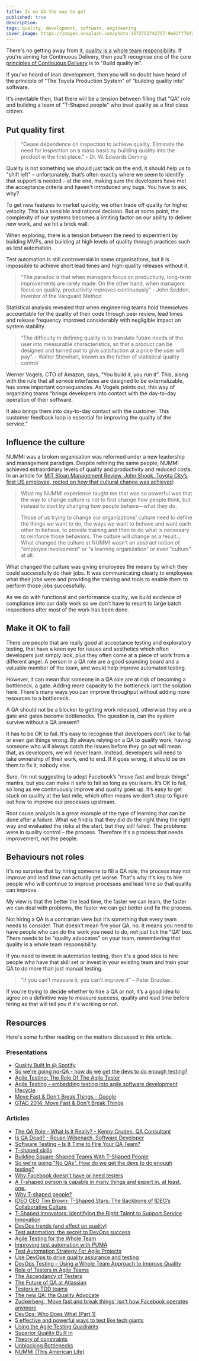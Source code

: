 ```yaml
---
title: Is no QA the way to go?
published: true
description: 
tags: quality, development, software, engineering
cover_image: https://images.unsplash.com/photo-1572752742757-9e83ff76f2fd?ixlib=rb-1.2.1&ixid=eyJhcHBfaWQiOjEyMDd9&auto=format&fit=crop&w=1350&q=80
---
```


There's no getting away from it, [quality is a whole team responsibility](https://books.google.co.uk/books?id=IdT6AgAAQBAJ). If you're aiming for Continuous Delivery, then you'll recognise one of the core [principles of Continuous Delivery](https://continuousdelivery.com/principles/) is to "Build quality in".

If you've heard of lean development, then you will no doubt have heard of the principle of "The Toyota Production System" of “building quality into” software.

It's inevitable then, that there will be a tension between filling that "QA" role and building a team of "T-Shaped people" who treat quality as a first class citizen.
<!--more-->
## Put quality first

> “Cease dependence on inspection to achieve quality. Eliminate the need for inspection on a mass basis by building quality into the product in the first place.” - Dr. W. Edwards Deming

Quality is not something we should just tack on the end, it should help us to "shift left" – unfortunately, that’s often exactly where we seem to identify that support is needed – at the end, making sure the developers have met the acceptance criteria and haven't introduced any bugs. You have to ask, why?

To get new features to market quickly, we often trade off quality for higher velocity. This is a sensible and rational decision. But at some point, the complexity of our systems becomes a limiting factor on our ability to deliver new work, and we hit a brick wall.

When exploring, there is a tension between the need to experiment by building MVPs, and building at high levels of quality through practices such as test automation.

Test automation is still controversial in some organisations, but it is impossible to achieve short lead times and high-quality releases without it.

>“The paradox is that when managers focus on productivity, long-term improvements are rarely made. On the other hand, when managers focus on quality, productivity improves continuously” - John Seddon, inventor of the Vanguard Method

Statistical analysis revealed that when engineering teams hold themselves accountable for the quality of their code through peer review, lead times and release frequency improved considerably with negligible impact on system stability.

> “The difficulty in defining quality is to translate future needs of the user into measurable characteristics, so that a product can be designed and turned out to give satisfaction at a price the user will pay”. - Walter Shewhart, known as the father of statistical quality control

Werner Vogels, CTO of Amazon, says, “You build it, you run it”. This, along with the rule that all service interfaces are designed to be externalizable, has some important consequences. As Vogels points out, this way of organizing teams “brings developers into contact with the day-to-day operation of their software.

It also brings them into day-to-day contact with the customer. This customer feedback loop is essential for improving the quality of the service.”

## Influence the culture

NUMMI was a broken organisation was reformed under a new leadership and management paradigm. Despite rehiring the same people, NUMMI achieved extraordinary levels of quality and productivity and reduced costs. In an article for [MIT Sloan Management Review, John Shook, Toyota City’s first US employee, rected on how that cultural change was achieved](https://sloanreview.mit.edu/article/how-to-change-a-culture-lessons-from-nummi/):

>What my NUMMI experience taught me that was so powerful was that the way to change culture is not to first change how people think, but instead to start by changing how people behave—what they do. 
>
>Those of us trying to change our organizations’ culture need to define the things we want to do, the ways we want to behave and want each other to behave, to provide training and then to do what is necessary to reinforce those behaviors. The culture will change as a result… What changed the culture at NUMMI wasn’t an abstract notion of “employee involvement” or “a learning organization” or even “culture” at all.

What changed the culture was giving employees the means by which they could successfully do their jobs. It was communicating clearly to employees what their jobs were and providing the training and tools to enable them to perform those jobs successfully.

As we do with functional and performance quality, we build evidence of compliance into our daily work so we don’t have to resort to large batch inspections after most of the work has been done.

## Make it OK to fail

There are people that are really good at acceptance testing and exploratory testing, that have a keen eye for issues and aesthetics which often developers just simply lack, plus they often come at a piece of work from a different angel. A person in a QA role are a good sounding board and a valuable member of the team, and would help improve automated testing.

However, it can mean that someone in a QA role are at risk of becoming a bottleneck, a gate. Adding more capacity to the bottleneck isn’t the solution here. There's many ways you can improve throughput without adding more resources to a bottleneck.
 
A QA should not be a blocker to getting work released, otherwise they are a gate and gates become bottlenecks. The question is, can the system survive without a QA present?

It has to be OK to fail. It's easy to recognise that developers don’t like to fail or even get things wrong. By always relying on a QA to qualify work, having someone who will always catch the issues before they go out will mean that, as developers, we will never learn. Instead, developers will need to take ownership of their work, end to end. If it goes wrong, it should be on them to fix it, nobody else.

Sure, I’m not suggesting to adopt Facebook’s “move fast and break things” mantra, but you can make it safe to fail so long as you learn. It’s OK to fail, so long as we continuously improve and quality goes up. It’s easy to get stuck on quality at the last mile, which often means we don’t stop to figure out how to improve our processes upstream.

Root cause analysis is a great example of the type of learning that can be done after a failure. What we find is that they did do the right thing the right way and evaluated the risks at the start, but they still failed. The problems were in quality control – the process. Therefore it's a process that needs improvement, not the people.

## Behaviours not roles

It's no surprise that by hiring someone to fill a QA role, the process may not improve and lead time can actually get worse. That's why it's key to hire people who will continue to improve processes and lead time so that quality can improve.

My view is that the better the lead time, the faster we can learn, the faster we can deal with problems, the faster we can get better and fix the process.
 
Not hiring a QA is a contrarian view but it’s something that every team needs to consider. That doesn't mean fire your QA, no. It means you need to have people who can do the work you need to do, not just tick the “QA” box. There needs to be "quality advocates" on your team, remembering that quality is a whole team responsibility.

If you need to invest in automation testing, then it's a good idea to hire people who have that skill set or invest in your existing team and train your QA to do more than just manual testing.

> “If you can’t measure it, you can’t improve it” – Peter Drucker.

If you're trying to decide whether to hire a QA or not, it’s a good idea to agree on a definitive way to measure success, quality and lead time before hiring as that will tell you if it's working or not.

## Resources

Here's some further reading on the matters discussed in this article.

### Presentations
- [Quality Built In @ Spotify](https://www.slideshare.net/AndrewDzynia/quality-built-in/)
- [So we're going no-QA - how do we get the devs to do enough testing?](https://www.slideshare.net/hogsmill/so-were-going-noqa-how-do-we-get-the-devs-to-do-enough-testing)
- [Agile Testing: The Role Of The Agile Tester](https://www.slideshare.net/dwhelan/agile-testing-and-the-role-of-the-agile-tester)
- [Agile Testing – embedding testing into agile software development lifecycle](https://www.slideshare.net/kkakkonen/agile-testing-kari-kakkonen-16062014)
- [Move Fast & Don't Break Things - Google](https://docs.google.com/presentation/d/15gNk21rjer3xo-b1ZqyQVGebOp_aPvHU3YH7YnOMxtE/edit)
- [GTAC 2014: Move Fast & Don't Break Things](https://www.youtube.com/watch?v=j_JviA5nvS0)

### Articles
- [The QA Role - What Is It Really? - Kenny Cruden, QA Consultant](https://www.thoughtworks.com/insights/blog/qa-role-what-it-really)
- [Is QA Dead? - Rouan Wilsenach, Software Developer](https://www.thoughtworks.com/insights/blog/qa-dead)
- [Software Testing – Is It Time to Fire Your QA Team?](https://dzone.com/articles/software-testing-is-it-time-to-fire-your-qa-team)
- [T-shaped skills](https://en.wikipedia.org/wiki/T-shaped_skills)
- [Building Square-Shaped Teams With T-Shaped People](http://web.archive.org/web/20180904072759/https://scrumtalks.blog/2015/07/07/building-square-shaped-teams-with-t-shaped-people/)
- [So we're going "No QAs". How do we get the devs to do enough testing?](https://www.linkedin.com/pulse/so-were-going-qas-how-do-we-get-devs-enough-testing-steve-wells/)
- [Why Facebook doesn't have or need testers](https://www.zdnet.com/article/why-facebook-doesnt-have-or-need-testers/)
- [A T-shaped person is capable in many things and expert in, at least, one.](https://medium.com/@jchyip/why-t-shaped-people-e8706198e437)
- [Why T-shaped people?](https://medium.com/@jchyip/why-t-shaped-people-e8706198e437)
- [IDEO CEO Tim Brown: T-Shaped Stars: The Backbone of IDEO’s Collaborative Culture](https://chiefexecutive.net/ideo-ceo-tim-brown-t-shaped-stars-the-backbone-of-ideoaes-collaborative-culture__trashed/)
- [T-Shaped Innovators: Identifying the Right Talent to Support Service Innovation](https://www.questia.com/library/journal/1G1-428875322/t-shaped-innovators-identifying-the-right-talent)
- [DevOps trends (and effect on quality)](https://www.soapui.org/learn/automation/dev-ops-trends.html)
- [Test automation: the secret to DevOps success](https://www.atlassian.com/blog/devops/test-automation-secret-devops-success)
- [Agile Testing for the Whole Team](http://web.archive.org/web/20191105132445/https://skillsmatter.com/courses/284-whole-team-approach-to-agile-testing)
- [Improving test automation with PUMA](http://www.bbc.co.uk/blogs/internet/entries/ba0c030e-d031-4ab6-8ba6-3afe41807b55)
- [Test Automation Strategy For Agile Projects](https://www.testingexcellence.com/test-automation-strategy-agile-projects/)
- [Use DevOps to drive quality assurance and testing](https://developer.ibm.com/articles/d-devops-drive-quality-assurance-testing/)
- [DevOps Testing – Using a Whole Team Approach to Improve Quality](https://dzone.com/articles/devops-testing-using-a-whole-team-approach-to-impr)
- [Role of Testers in Agile Teams](https://www.infoq.com/news/2015/11/testers-agile-teams)
- [The Ascendancy of Testers](https://www.infoq.com/news/2011/02/ascendancy-testers)
- [The Future of QA at Atlassian](https://www.infoq.com/news/2016/11/future-qa-atlassian)
- [Testers in TDD teams](https://www.infoq.com/articles/testers-TDD-teams)
- [The new QA: the Quality Advocate](https://watirmelon.blog/2013/02/28/the-new-qa-the-quality-advocate/)
- [Zuckerberg: 'Move fast and break things' isn't how Facebook operates anymore](https://www.cnet.com/news/zuckerberg-move-fast-and-break-things-isnt-how-we-operate-anymore/)
- [DevOps: Who Does What (Part 1)](https://dzone.com/articles/devops-who-does-what)
- [5 effective and powerful ways to test like tech giants](https://techbeacon.com/how-tech-giants-test-software-theres-no-one-way-qa)
- [Using the Agile Testing Quadrants](https://lisacrispin.com/2011/11/08/using-the-agile-testing-quadrants/)
- [Superior Quality Built In](http://www.toyotauk.com/how-we-manufacture/quality.html)
- [Theory of constraints](https://en.wikipedia.org/wiki/Theory_of_constraints)
- [Unblocking Bottlenecks](https://www.mindtools.com/pages/article/newTMC_76.htm)
- [NUMMI (This American Life)](https://www.thisamericanlife.org/403/transcript)
